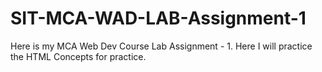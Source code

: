 # SIT-MCA-WAD-LAB-Assignment-1
Here is my MCA Web Dev Course Lab Assignment - 1. Here I will practice the HTML Concepts for practice.
